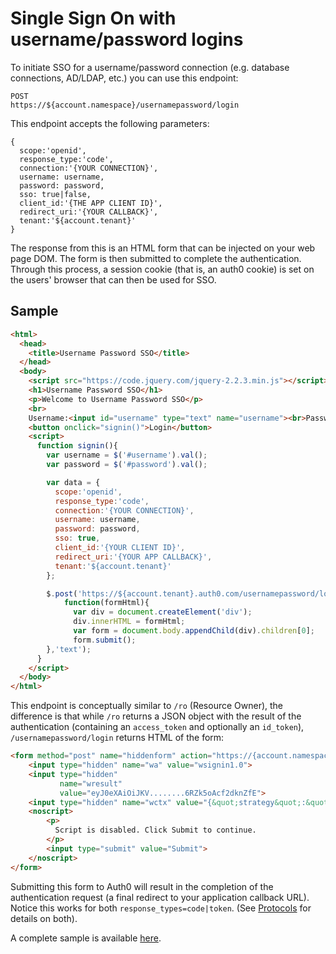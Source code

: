 # Single Sign On with username/password logins

To initiate SSO for a username/password connection (e.g. database connections, AD/LDAP, etc.) you can use this endpoint:

```
POST
https://${account.namespace}/usernamepassword/login
```

This endpoint accepts the following parameters:

```
{
  scope:'openid',
  response_type:'code',
  connection:'{YOUR CONNECTION}',
  username: username,
  password: password,
  sso: true|false,
  client_id:'{THE APP CLIENT ID}',
  redirect_uri:'{YOUR CALLBACK}',
  tenant:'${account.tenant}'
}
```

The response from this is an HTML form that can be injected on your web page DOM. The form is then submitted to complete the authentication. Through this process, a session cookie (that is, an auth0 cookie) is set on the users' browser that can then be used for SSO.

## Sample

```html
<html>
  <head>
    <title>Username Password SSO</title>
  </head>
  <body>
    <script src="https://code.jquery.com/jquery-2.2.3.min.js"></script>
    <h1>Username Password SSO</h1>
    <p>Welcome to Username Password SSO</p>
    <br>
    Username:<input id="username" type="text" name="username"><br>Password:<input id="password" type="text" name="password"><br>
    <button onclick="signin()">Login</button>
    <script>
      function signin(){
        var username = $('#username').val();
        var password = $('#password').val();

        var data = {
          scope:'openid',
          response_type:'code',
          connection:'{YOUR CONNECTION}',
          username: username,
          password: password,
          sso: true,
          client_id:'{YOUR CLIENT ID}',
          redirect_uri:'{YOUR APP CALLBACK}',
          tenant:'${account.tenant}'
        };

        $.post('https://${account.tenant}.auth0.com/usernamepassword/login', data, 
            function(formHtml){
              var div = document.createElement('div');
              div.innerHTML = formHtml;
              var form = document.body.appendChild(div).children[0];
              form.submit();
        },'text');
      }
    </script>
  </body>
</html>
```

This endpoint is conceptually similar to `/ro` (Resource Owner), the difference is that while `/ro` returns a JSON object with the result of the authentication (containing an `access_token` and optionally an `id_token`), `/usernamepassword/login` returns HTML of the form:

```html
<form method="post" name="hiddenform" action="https://{account.namespace}/login/callback">
    <input type="hidden" name="wa" value="wsignin1.0">
    <input type="hidden" 
           name="wresult" 
           value="eyJ0eXAiOiJKV........6RZk5oAcf2dknZfE">
    <input type="hidden" name="wctx" value="{&quot;strategy&quot;:&quot;auth0&quot;,&quot;auth0Client&quot;:&quot;&quot;,&quot;tenant&quot;:&quot;${account.tenant}&quot;,&quot;connection&quot;:&quot;YOUR_CONNECTION&quot;,&quot;client_id&quot;:&quot;YOUR_CLIENT_ID&quot;,&quot;response_type&quot;:&quot;code&quot;,&quot;scope&quot;:&quot;openid&quot;,&quot;redirect_uri&quot;:&quot;YOUR_CALLBACK&quot;,&quot;session_user&quot;:&quot;123456789&quot;}">
    <noscript>
        <p>
          Script is disabled. Click Submit to continue.
        </p>
        <input type="submit" value="Submit">
    </noscript>
</form>
```

Submitting this form to Auth0 will result in the completion of the authentication request (a final redirect to your application callback URL). Notice this works for both `response_types=code|token`. (See [Protocols](/protocols) for details on both).

A complete sample is available [here](https://github.com/auth0-samples/auth0-database-connection-custom-sso).

